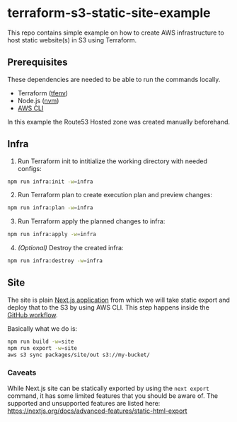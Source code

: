 # terraform-s3-static-site-example

This repo contains simple example on how to create AWS infrastructure to host static website(s) in S3 using Terraform.

## Prerequisites

These dependencies are needed to be able to run the commands locally.

- Terraform ([tfenv](https://github.com/tfutils/tfenv))
- Node.js ([nvm](https://github.com/nvm-sh/nvm))
- [AWS CLI](https://aws.amazon.com/cli/)

In this example the Route53 Hosted zone was created manually beforehand.

## Infra

1. Run Terraform init to intitialize the working directory with needed configs:

```bash
npm run infra:init -w=infra
```

2. Run Terraform plan to create execution plan and preview changes:

```bash
npm run infra:plan -w=infra
```

3. Run Terraform apply the planned changes to infra:

```bash
npm run infra:apply -w=infra
```

4. *(Optional)* Destroy the created infra:

```bash
npm run infra:destroy -w=infra
```

## Site

The site is plain [Next.js application](https://nextjs.org/) from which we will take static export and deploy that to the S3 by using AWS CLI. This step happens inside the [GitHub workflow](./.github/workflows/site.yml).

Basically what we do is:

```bash
npm run build -w=site
npm run export -w=site
aws s3 sync packages/site/out s3://my-bucket/
```

### Caveats

While Next.js site can be statically exported by using the `next export` command, it has some limited features that you should be aware of. The supported and unsupported features are listed here: https://nextjs.org/docs/advanced-features/static-html-export